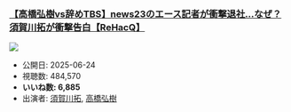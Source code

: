 ### [【高橋弘樹vs辞めTBS】news23のエース記者が衝撃退社…なぜ？須賀川拓が衝撃告白【ReHacQ】](https://www.youtube.com/watch?v=4CGY4E6aLXw)
[![](https://img.youtube.com/vi/4CGY4E6aLXw/sddefault.jpg)](https://www.youtube.com/watch?v=4CGY4E6aLXw)
-   公開日: 2025-06-24
-   視聴数: 484,570
-   **いいね数: 6,885**
-   出演者: [須賀川拓](/rehacq_fan/people/須賀川拓 "wikilink"), [高橋弘樹](/rehacq_fan/people/高橋弘樹 "wikilink")
